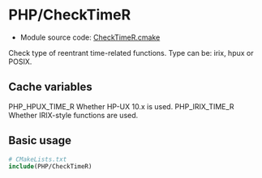 <!-- This is auto-generated file. -->
# PHP/CheckTimeR

* Module source code: [CheckTimeR.cmake](https://github.com/petk/php-build-system/blob/master/cmake/cmake/modules/PHP/CheckTimeR.cmake)

Check type of reentrant time-related functions. Type can be: irix, hpux or
POSIX.

## Cache variables

  PHP_HPUX_TIME_R
    Whether HP-UX 10.x is used.
  PHP_IRIX_TIME_R
    Whether IRIX-style functions are used.

## Basic usage

```cmake
# CMakeLists.txt
include(PHP/CheckTimeR)
```
